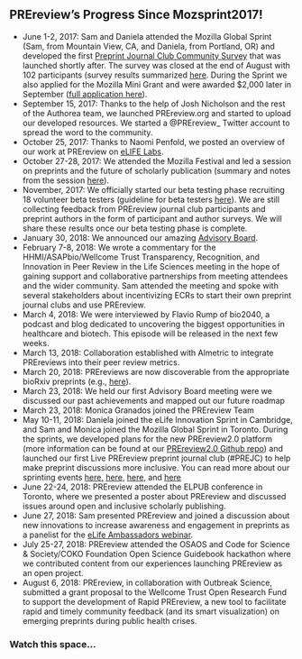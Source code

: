 ## PREreview’s Progress Since Mozsprint2017!

* June 1-2, 2017: Sam and Daniela attended the Mozilla Global Sprint (Sam, from Mountain View, CA, and Daniela, from Portland, OR) and developed the first [Preprint Journal Club Community Survey](https://goo.gl/forms/dItKvE0OoSGvy5y63) that was launched shortly after. The survey was closed at the end of August with 102 participants (survey results summarized [here](https://prereview.org/users/153686/articles/206118-preprint-journal-clubs-your-opinions-revealed). During the Sprint we also applied for the Mozilla Mini Grant and were awarded $2,000 later in September ([full application here](https://prereview.org/users/164141/articles/282554-mozilla-mini-grant-application-june-3-2017)).
* September 15, 2017: Thanks to the help of Josh Nicholson and the rest of the Authorea team, we launched PREreview.org and started to upload our developed resources. We started a @PREreview_ Twitter account to spread the word to the community.
* October 25, 2017: Thanks to Naomi Penfold, we posted an overview of our work at PREreview on [eLIFE Labs](https://elifesciences.org/labs/57d6b284/prereview-a-new-resource-for-the-collaborative-review-of-preprints).
* October 27-28, 2017: We attended the Mozilla Festival and led a session on preprints and the future of scholarly publication (summary and notes from the session [here](https://prereview.org/users/164141/articles/209014-mozfest-2017-session-changing-the-scientific-publishing-ecosystem-preprints-and-beyond)).
* November, 2017: We officially started our beta testing phase recruiting 18 volunteer beta testers (guideline for beta testers [here](https://prereview.org/users/164141/articles/264761-prereview-beta-testing-phase-here-is-how-you-can-help)). We are still collecting feedback from PREreview journal club participants and preprint authors in the form of participant and author surveys. We will share these results once our beta testing phase is complete.
* January 30, 2018: We announced our amazing [Advisory Board](https://prereview.org/users/153686/articles/254102-prereview-meet-our-advisory-board).
* February 7-8, 2018: We wrote a commentary for the HHMI/ASAPbio/Wellcome Trust Transparency, Recognition, and Innovation in Peer Review in the Life Sciences meeting in the hope of gaining support and collaborative partnerships from meeting attendees and the wider community. Sam attended the meeting and spoke with several stakeholders about incentivizing ECRs to start their own preprint journal clubs and use PREreview. 
* March 4, 2018: We were interviewed by Flavio Rump of bio2040, a podcast and blog dedicated to uncovering the biggest opportunities in healthcare and biotech. This episode will be released in the next few weeks.
* March 13, 2018: Collaboration established with Almetric to integrate PREreviews into their peer review metrics. 
* March 20, 2018: PREreviews are now discoverable from the appropriate bioRxiv preprints (e.g., [here](https://www.biorxiv.org/content/early/2017/09/20/170506)). 
* March 23, 2018: We held our first Advisory Board meeting were we discussed our past achievements and mapped out our future roadmap
* March 23, 2018: Monica Granados joined the PREreview Team
* May 10-11, 2018: Daniela joined the eLife Innovation Sprint in Cambridge, and Sam and Monica joined the Mozilla Global Sprint in Toronto. During the sprints, we developed plans for the new PREreview2.0 platform (more information can be found at our [PREreview2.0 Github repo](https://github.com/PREreview)) and launched our first Live PREreview preprint journal club (#PREJC) to help make preprint discussions more inclusive. You can read more about our sprinting events [here,](https://elifesciences.org/labs/bdd4c9aa/elife-innovation-sprint-2018-project-roundup) [here,](https://github.com/SamanthaHindle/preprint_JournalClub/issues/16) [here,](https://www.prereview.org/users/164141/articles/301936-live-prereview-journal-clubs-liveprejc) and [here](https://www.prereview.org/users/153686/articles/303147-live-prereview-journal-club-on-a-measure-of-open-data-a-metric-and-analysis-of-reusable-data-practices-in-biomedical-data-resources)
* June 22-24, 2018: PREreview attended the ELPUB conference in Toronto, where we presented a poster about PREreview and discussed issues around open and inclusive scholarly publishing.
* June 27, 2018: Sam presented PREreview and joined a discussion about new innovations to increase awareness and engagement in preprints as a panelist for the [eLife Ambassadors webinar](https://elifesciences.org/inside-elife/0c18df6f/webinar-report-supporting-preprints-in-the-life-sciences). 
* July 25-27, 2018: PREreview attended the OSAOS and Code for Science & Society/COKO Foundation Open Science Guidebook hackathon where we contributed content from our experiences launching PREreview as an open project.
* August 6, 2018: PREreview, in collaboration with Outbreak Science, submitted a grant proposal to the Wellcome Trust Open Research Fund to support the development of Rapid PREreview, a new tool to facilitate rapid and timely community feedback (and its smart visualization) on emerging preprints during public health crises.

### Watch this space...
